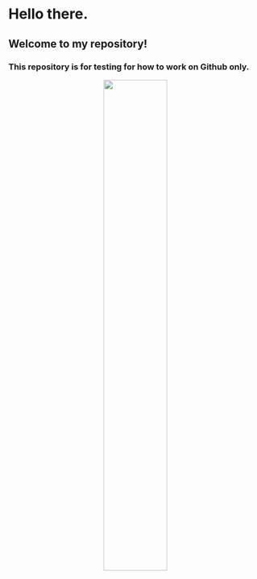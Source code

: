 
# Hello there. #
## Welcome to my repository! ## 
### This repository is for testing for how to work on Github only. ###

<p align="center">
  <img width="50%" height="50%" src="https://github.com/ninnart-fuengfusin/test/blob/master/book.jpg">
</p>

